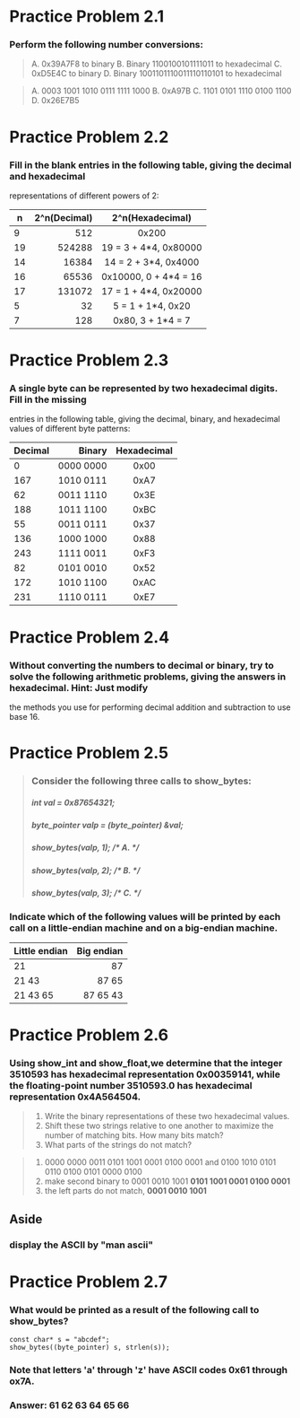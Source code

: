 # Practice Problem 2.1
### Perform the following number conversions:
> A. 0x39A7F8 to binary
> B. Binary 1100100101111011 to hexadecimal
> C. 0xD5E4C to binary
> D. Binary 1001101110011110110101 to hexadecimal

> A. 0003 1001 1010 0111 1111 1000
> B. 0xA97B
> C. 1101 0101 1110 0100 1100
> D. 0x26E7B5

# Practice Problem 2.2
### Fill in the blank entries in the following table, giving the decimal and hexadecimal
representations of different powers of 2:

| n        | 2^n(Decimal)   |  2^n(Hexadecimal)  |
| --------   | -----:  | :----:  |
| 9     | 512 |   0x200     |
| 19        |     524288 |   19 = 3 + 4*4, 0x80000   |
|  14       |    16384    | 14 = 2 + 3*4, 0x4000   |
|  16       |    65536    | 0x10000, 0 + 4*4 = 16   |
|  17       |    131072    |17 = 1 + 4*4, 0x20000   |
|  5       |    32    | 5 = 1 + 1*4, 0x20   |
|  7       |    128    | 0x80, 3 + 1*4 = 7    |

# Practice Problem 2.3
### A single byte can be represented by two hexadecimal digits. Fill in the missing
entries in the following table, giving the decimal, binary, and hexadecimal values
of different byte patterns:

| Decimal        | Binary   |  Hexadecimal  |
| --------   | -----:  | :----:  |
| 0     | 0000 0000 |   0x00     |
| 167        |     1010 0111 |   0xA7   |
|  62       |    0011 1110    | 0x3E   |
|  188       |    1011 1100    | 0xBC   |
|  55       |    0011 0111    | 0x37   |
|  136       |    1000 1000    | 0x88   |
|  243       |    1111 0011    | 0xF3   |
|  82       |    0101 0010    | 0x52   |
|  172       |    1010 1100    | 0xAC   |
|  231       |    1110 0111    | 0xE7   |

# Practice Problem 2.4
### Without converting the numbers to decimal or binary, try to solve the following arithmetic problems, giving the answers in hexadecimal. Hint: Just modify
the methods you use for performing decimal addition and subtraction to use
base 16.

# Practice Problem 2.5
> ### Consider the following three calls to show_bytes:
> 
>  ##### int val = 0x87654321;
>  ##### byte_pointer valp = (byte_pointer) &val;
>  ##### show_bytes(valp, 1); /* A. */
>  ##### show_bytes(valp, 2); /* B. */
>  ##### show_bytes(valp, 3); /* C. */

### Indicate which of the following values will be printed by each call on a little-endian machine and on a big-endian machine.

| Little endian        | Big endian   |
| --------   | -----:  |
| 21   | 87  |
| 21 43   | 87 65  |
| 21 43 65   | 87 65 43  |


# Practice Problem 2.6

### Using show_int and show_float,we determine that the integer 3510593 has hexadecimal representation **0x00359141**, while the floating-point number 3510593.0 has hexadecimal representation **0x4A564504**.

> 1. Write the binary representations of these two hexadecimal values.
> 2. Shift these two strings relative to one another to maximize the number of matching bits. How many bits match?
> 3. What parts of the strings do not match?

> 1. 0000 0000 0011 0101 1001 0001 0100 0001 and 0100 1010 0101 0110 0100 0101 0000 0100
> 2. make second binary to 0001 0010 1001 **0101 1001 0001 0100 0001**
> 3. the left parts do not match, **0001 0010 1001**


## Aside
### display the ASCII by "man ascii"


# Practice Problem 2.7
### What would be printed as a result of the following call to show_bytes?
    const char* s = "abcdef";
    show_bytes((byte_pointer) s, strlen(s));
### Note that letters 'a' through 'z' have **ASCII** codes 0x61 through ox7A.

### Answer: 61 62 63 64 65 66
